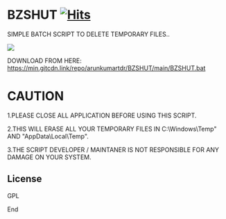 # BZSHUT [![Hits](https://hits.seeyoufarm.com/api/count/incr/badge.svg?url=https%3A%2F%2Fgithub.com%2Farunkumartdr%2FBZSHUT&count_bg=%2331349A&title_bg=%23555555&icon=&icon_color=%23E7E7E7&title=hits&edge_flat=true)](https://hits.seeyoufarm.com)
SIMPLE BATCH SCRIPT TO DELETE TEMPORARY FILES..


![](https://i.ibb.co/y812mw9/bzshut.png)


DOWNLOAD FROM HERE: https://min.gitcdn.link/repo/arunkumartdr/BZSHUT/main/BZSHUT.bat

# CAUTION
1.PLEASE CLOSE ALL APPLICATION BEFORE USING THIS SCRIPT.

2.THIS WILL ERASE ALL YOUR TEMPORARY FILES IN C:\Windows\Temp\" AND "AppData\Local\Temp".

3.THE SCRIPT DEVELOPER / MAINTANER IS NOT RESPONSIBLE FOR ANY DAMAGE ON YOUR SYSTEM.

License
----
GPL

End
